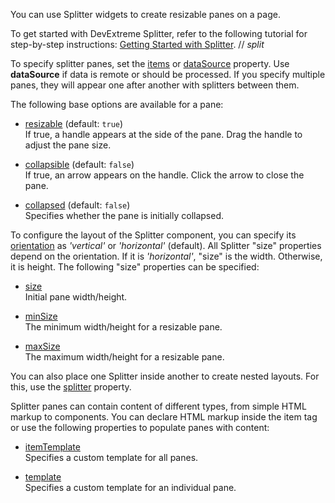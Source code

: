 You can use Splitter widgets to create resizable panes on a page.

To get started with DevExtreme Splitter, refer to the following tutorial for step-by-step instructions: [Getting Started with Splitter](/Documentation/Guide/UI_Components/Splitter/Getting_Started_with_Splitter/).
// _split_

To specify splitter panes, set the [items](/Documentation/ApiReference/UI_Components/dxSplitter/Configuration/#items) or [dataSource](/Documentation/ApiReference/UI_Components/dxSplitter/Configuration/#dataSource) property. Use **dataSource** if data is remote or should be processed. If you specify multiple panes, they will appear one after another with splitters between them. 

The following base options are available for a pane:

- [resizable](/Documentation/ApiReference/UI_Components/dxSplitter/Configuration/items/#resizable) (default: `true`)    
If true, a handle appears at the side of the pane. Drag the handle to adjust the pane size.

- [collapsible](/Documentation/ApiReference/UI_Components/dxSplitter/Configuration/items/#collapsible) (default: `false`)    
If true, an arrow appears on the handle. Click the arrow to close the pane.

- [collapsed](/Documentation/ApiReference/UI_Components/dxSplitter/Configuration/items/#collapsed) (default: `false`)    
Specifies whether the pane is initially collapsed.

To configure the layout of the Splitter component, you can specify its [orientation](/Documentation/ApiReference/UI_Components/dxSplitter/Configuration/#orientation) as *'vertical'* or *'horizontal'* (default). All Splitter "size" properties depend on the orientation. If it is *'horizontal'*, "size" is the width. Otherwise, it is height. The following "size" properties can be specified:

- [size](/Documentation/ApiReference/UI_Components/dxSplitter/Configuration/items/#size)    
Initial pane width/height.

- [minSize](/Documentation/ApiReference/UI_Components/dxSplitter/Configuration/items/#minSize)    
The minimum width/height for a resizable pane.

- [maxSize](/Documentation/ApiReference/UI_Components/dxSplitter/Configuration/items/#maxSize)    
The maximum width/height for a resizable pane.

You can also place one Splitter inside another to create nested layouts. For this, use the [splitter](/Documentation/ApiReference/UI_Components/dxSplitter/Configuration/items/#splitter) property.

Splitter panes can contain content of different types, from simple HTML markup to components. You can declare HTML markup inside the item tag or use the following properties to populate panes with content:

- [itemTemplate](/Documentation/ApiReference/UI_Components/dxSplitter/Configuration/#itemTemplate)    
Specifies a custom template for all panes.

- [template](/Documentation/ApiReference/UI_Components/dxSplitter/Configuration/items/#template)    
Specifies a custom template for an individual pane.